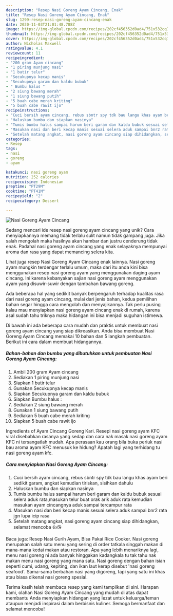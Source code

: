 ```yaml
---
description: "Resep Nasi Goreng Ayam Cincang, Enak"
title: "Resep Nasi Goreng Ayam Cincang, Enak"
slug: 1299-resep-nasi-goreng-ayam-cincang-enak
date: 2020-11-03T21:01:48.788Z
image: https://img-global.cpcdn.com/recipes/202cf456352d0ad4/751x532cq70/nasi-goreng-ayam-cincang-foto-resep-utama.jpg
thumbnail: https://img-global.cpcdn.com/recipes/202cf456352d0ad4/751x532cq70/nasi-goreng-ayam-cincang-foto-resep-utama.jpg
cover: https://img-global.cpcdn.com/recipes/202cf456352d0ad4/751x532cq70/nasi-goreng-ayam-cincang-foto-resep-utama.jpg
author: Nicholas Maxwell
ratingvalue: 4.1
reviewcount: 11
recipeingredient:
- "200 gram Ayam cincang"
- "1 piring munjung nasi"
- "1 butir telur"
- "Secukupnya kecap manis"
- "Secukupnya garam dan kaldu bubuk"
- " Bumbu halus "
- "2 siung bawang merah"
- "1 siung bawang putih"
- "5 buah cabe merah kriting"
- "5 buah cabe rawit ijo"
recipeinstructions:
- "Cuci bersih ayam cincang, rebus sbntr spy tdk bau langu khas ayam beri sedikit garam, angkat kemudian tiriskan, sisihkan dahulu"
- "Haluskan bumbu dan siapkan nasinya"
- "Tumis bumbu halus sampai harum beri garam dan kaldu bubuk sesuai selera aduk rata,masukan telur buat orak arik aduk rata kemudian masukan ayam cincangnya aduk sampai tercampur rata"
- "Masukan nasi dan beri kecap manis sesuai selera aduk sampai bnr2 rata jgn lupa icip rasa"
- "Setelah matang angkat, nasi goreng ayam cincang siap dihidangkan, selamat mencoba 👍😘"
categories:
- Resep
tags:
- nasi
- goreng
- ayam

katakunci: nasi goreng ayam 
nutrition: 252 calories
recipecuisine: Indonesian
preptime: "PT29M"
cooktime: "PT41M"
recipeyield: "2"
recipecategory: Dessert

---
```



![Nasi Goreng Ayam Cincang](https://img-global.cpcdn.com/recipes/202cf456352d0ad4/751x532cq70/nasi-goreng-ayam-cincang-foto-resep-utama.jpg)

Sedang mencari ide resep nasi goreng ayam cincang yang unik? Cara menyiapkannya memang tidak terlalu sulit namun tidak gampang juga. Jika salah mengolah maka hasilnya akan hambar dan justru cenderung tidak enak. Padahal nasi goreng ayam cincang yang enak selayaknya mempunyai aroma dan rasa yang dapat memancing selera kita.

Lihat juga resep Nasi Goreng Ayam Cincang enak lainnya. Nasi goreng ayam mungkin terdengar terlalu umum, maka dari itu anda kini bisa menggunakan resep nasi goreng ayam yang menggunakan daging ayam cincang. Ini karena kebanyakan sajian nasi goreng ayam menggunakan ayam yang disuwir-suwir dengan tambahan bawang goreng.

Ada beberapa hal yang sedikit banyak berpengaruh terhadap kualitas rasa dari nasi goreng ayam cincang, mulai dari jenis bahan, kedua pemilihan bahan segar hingga cara mengolah dan menyajikannya. Tak perlu pusing kalau mau menyiapkan nasi goreng ayam cincang enak di rumah, karena asal sudah tahu triknya maka hidangan ini bisa menjadi suguhan istimewa.


Di bawah ini ada beberapa cara mudah dan praktis untuk membuat nasi goreng ayam cincang yang siap dikreasikan. Anda bisa membuat Nasi Goreng Ayam Cincang memakai 10 bahan dan 5 langkah pembuatan. Berikut ini cara dalam membuat hidangannya.

<!--inarticleads1-->

##### Bahan-bahan dan bumbu yang dibutuhkan untuk pembuatan Nasi Goreng Ayam Cincang:

1. Ambil 200 gram Ayam cincang
1. Sediakan 1 piring munjung nasi
1. Siapkan 1 butir telur
1. Gunakan Secukupnya kecap manis
1. Siapkan Secukupnya garam dan kaldu bubuk
1. Siapkan  Bumbu halus :
1. Sediakan 2 siung bawang merah
1. Gunakan 1 siung bawang putih
1. Sediakan 5 buah cabe merah kriting
1. Siapkan 5 buah cabe rawit ijo


Ingredients of Ayam Cincang Goreng Kari. Resepi nasi goreng ayam KFC viral disebabkan rasanya yang sedap dan cara nak masak nasi goreng ayam KFC ni tersangatlah mudah. Apa perasaan kau orang bila buka periuk nasi bau aroma ayam KFC menusuk ke hidung? Apatah lagi yang terhidang tu nasi goreng ayam kfc. 

<!--inarticleads2-->

##### Cara menyiapkan Nasi Goreng Ayam Cincang:

1. Cuci bersih ayam cincang, rebus sbntr spy tdk bau langu khas ayam beri sedikit garam, angkat kemudian tiriskan, sisihkan dahulu
1. Haluskan bumbu dan siapkan nasinya
1. Tumis bumbu halus sampai harum beri garam dan kaldu bubuk sesuai selera aduk rata,masukan telur buat orak arik aduk rata kemudian masukan ayam cincangnya aduk sampai tercampur rata
1. Masukan nasi dan beri kecap manis sesuai selera aduk sampai bnr2 rata jgn lupa icip rasa
1. Setelah matang angkat, nasi goreng ayam cincang siap dihidangkan, selamat mencoba 👍😘


Baca juga: Resep Nasi Gurih Ayam, Bisa Pakai Rice Cooker. Nasi goreng merupakan salah satu menu yang sering di order tatkala singgah makan di mana-mana kedai makan atau restoran. Apa yang lebih menariknya lagi, menu nasi goreng ni ada banyak hinggakan kadangkala tu tak tahu nak makan menu nasi goreng yang mana satu. Nasi goreng dengan bahan isian seperti cumi, udang, kepiting, dan ikan laut kerap disebut &#39;nasi goreng seafood&#39;. Sama-sama berbahan nasi yang digoreng, tapi yang satu ini khas atau biasa dikenal nasi goreng spesial. 

Terima kasih telah membaca resep yang kami tampilkan di sini. Harapan kami, olahan Nasi Goreng Ayam Cincang yang mudah di atas dapat membantu Anda menyiapkan hidangan yang lezat untuk keluarga/teman ataupun menjadi inspirasi dalam berbisnis kuliner. Semoga bermanfaat dan selamat mencoba!
